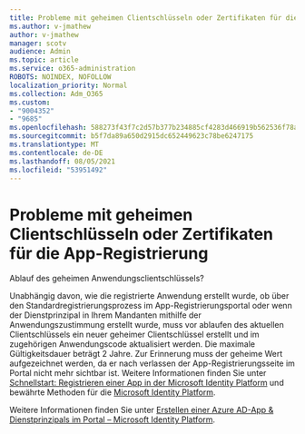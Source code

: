 ```yaml
---
title: Probleme mit geheimen Clientschlüsseln oder Zertifikaten für die App-Registrierung
ms.author: v-jmathew
author: v-jmathew
manager: scotv
audience: Admin
ms.topic: article
ms.service: o365-administration
ROBOTS: NOINDEX, NOFOLLOW
localization_priority: Normal
ms.collection: Adm_O365
ms.custom:
- "9004352"
- "9685"
ms.openlocfilehash: 588273f43f7c2d57b377b234885cf4283d466919b562536f78a64356422f9f9f
ms.sourcegitcommit: b5f7da89a650d2915dc652449623c78be6247175
ms.translationtype: MT
ms.contentlocale: de-DE
ms.lasthandoff: 08/05/2021
ms.locfileid: "53951492"
---
```

# <a name="app-registration-client-secret-or-certificate-issues"></a>Probleme mit geheimen Clientschlüsseln oder Zertifikaten für die App-Registrierung

Ablauf des geheimen Anwendungsclientschlüssels?

Unabhängig davon, wie die registrierte Anwendung erstellt wurde, ob über den Standardregistrierungsprozess im App-Registrierungsportal oder wenn der Dienstprinzipal in Ihrem Mandanten mithilfe der Anwendungszustimmung erstellt wurde, muss vor ablaufen des aktuellen Clientschlüssels ein neuer geheimer Clientschlüssel erstellt und im zugehörigen Anwendungscode aktualisiert werden. Die maximale Gültigkeitsdauer beträgt 2 Jahre. Zur Erinnerung muss der geheime Wert aufgezeichnet werden, da er nach verlassen der App-Registrierungsseite im Portal nicht mehr sichtbar ist. Weitere Informationen finden Sie unter [Schnellstart: Registrieren einer App in der Microsoft Identity Platform](https://docs.microsoft.com/azure/active-directory/develop/quickstart-register-app) und bewährte Methoden für die [Microsoft Identity Platform](https://docs.microsoft.com/azure/active-directory/develop/identity-platform-integration-checklist#security).

Weitere Informationen finden Sie unter [Erstellen einer Azure AD-App & Dienstprinzipals im Portal – Microsoft Identity Platform](https://docs.microsoft.com/azure/active-directory/develop/howto-create-service-principal-portal).

